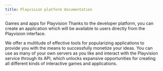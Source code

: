 ```yaml
---
title: Playvision platform documentation
---
```


Games and apps for Playvision Thanks to the developer platform, 
you can create an application which will be available to users directly from the Playvision interface.

We offer a multitude of effective tools for popularizing applications to provide you with the means to successfully monetize your ideas. 
You can use as many of your own servers as you like and interact with the Playvision service through its API, 
which unlocks expansive opportunities for creating all different kinds of interactive games and applications.
